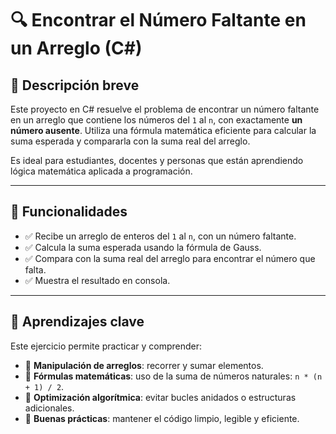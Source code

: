 # 🔍 Encontrar el Número Faltante en un Arreglo (C#)

## 🎯 Descripción breve

Este proyecto en C# resuelve el problema de encontrar un número faltante en un arreglo que contiene los números del `1` al `n`, con exactamente **un número ausente**. Utiliza una fórmula matemática eficiente para calcular la suma esperada y compararla con la suma real del arreglo.

Es ideal para estudiantes, docentes y personas que están aprendiendo lógica matemática aplicada a programación.

---

## 📌 Funcionalidades

- ✅ Recibe un arreglo de enteros del `1` al `n`, con un número faltante.
- ✅ Calcula la suma esperada usando la fórmula de Gauss.
- ✅ Compara con la suma real del arreglo para encontrar el número que falta.
- ✅ Muestra el resultado en consola.

---

## 🧠 Aprendizajes clave

Este ejercicio permite practicar y comprender:

- 🔢 **Manipulación de arreglos**: recorrer y sumar elementos.
- 📐 **Fórmulas matemáticas**: uso de la suma de números naturales: `n * (n + 1) / 2`.
- 🧮 **Optimización algorítmica**: evitar bucles anidados o estructuras adicionales.
- 🧪 **Buenas prácticas**: mantener el código limpio, legible y eficiente.
